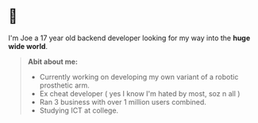 # 👋

I'm Joe a 17 year old backend developer looking for my way into the **huge wide world**. 
>    __Abit about me:__
>- Currently working on developing my own variant of a robotic prosthetic arm.
>- Ex cheat developer ( yes I know I'm hated by most, soz n all )
>- Ran 3 business with over 1 million users combined.
>- Studying ICT at college.
